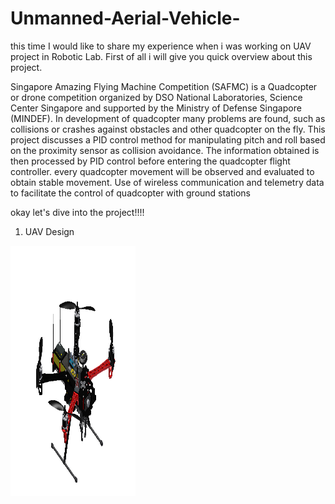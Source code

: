 # Unmanned-Aerial-Vehicle-

this time I would like to share my experience when i was working on UAV project in Robotic Lab. 
First of all i will give you quick overview about this project.

Singapore Amazing Flying Machine Competition (SAFMC) is a Quadcopter or drone competition organized by DSO National Laboratories, Science Center Singapore and supported by the Ministry of Defense Singapore (MINDEF). In development of quadcopter many problems are found, such as collisions or crashes against obstacles and other quadcopter on the fly. This project discusses a PID control method for manipulating pitch and roll based on the proximity sensor as collision avoidance. The information obtained is then processed by PID control before entering the quadcopter flight controller. every quadcopter movement will be observed and evaluated to obtain stable movement. Use of wireless communication and telemetry data to facilitate the control of quadcopter with ground stations

okay let's dive into the project!!!!

1. UAV Design

<img src="https://github.com/ryan354/Unmanned-Aerial-Vehicle-/blob/main/Design/1%20atas.PNG" width="200" height="400" />
